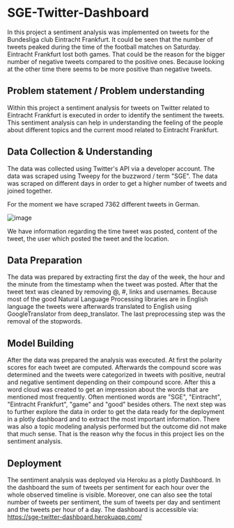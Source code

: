# SGE-Twitter-Dashboard
In this project a sentiment analysis was implemented on tweets for the Bundesliga club Eintracht Frankfurt. It could be seen that the number of tweets peaked during the time of the football matches on Saturday. Eintracht Frankfurt lost both games. That could be the reason for the bigger number of negative tweets compared to the positive ones. Because looking at the other time there seems to be more positive than negative tweets.

## Problem statement / Problem understanding
Within this project a sentiment analysis for tweets on Twitter related to Eintracht Frankfurt is executed in order to identify the sentiment the tweets. This sentiment analysis can help in understanding the feeling of the people about different topics and the current mood related to Eintracht Frankfurt.

## Data Collection & Understanding
The data was collected using Twitter's API via a developer account. The data was scraped using Tweepy for the buzzword / term "SGE". The data was scraped on different days in order to get a higher number of tweets and joined together.

For the moment we have scraped 7362 different tweets in German.

![image](https://user-images.githubusercontent.com/66475927/155017582-bfcd8abb-0bfc-4f57-8d23-dc7a924a9349.png)

We have information regarding the time tweet was posted, content of the tweet, the user which posted the tweet and the location.

## Data Preparation
The data was prepared by extracting first the day of the week, the hour and the minute from the timestamp when the tweet was posted. After that the tweet text was cleaned by removing @, #, links and usernames. Because most of the good Natural Language Processing libraries are in English language the tweets were afterwards translated to English using GoogleTranslator from deep_translator. The last preprocessing step was the removal of the stopwords.

## Model Building
After the data was prepared the analysis was executed. At first the polarity scores for each tweet are computed. Afterwards the compound score was determined and the tweets were categorized in tweets with positive, neutral and negative sentiment depending on their compound score. After this a word cloud was created to get an impression about the words that are mentioned most frequently. Often mentioned words are "SGE", "Eintracht", "Eintracht Frankfurt", "game" and "good" besides others. The next step was to further explore the data in order to get the data ready for the deployment in a plotly dashboard and to extract the most important information. There was also a topic modeling analysis performed but the outcome did not make that much sense. That is the reason why the focus in this project lies on the sentiment analysis.

## Deployment
The sentiment analysis was deployed via Heroku as a plotly Dashboard. In the dashboard the sum of tweets per sentiment for each hour over the whole observed timeline is visible. Moreover, one can also see the total number of tweets per sentiment, the sum of tweets per day and sentiment and the tweets per hour of a day. The dashboard is accessible via: https://sge-twitter-dashboard.herokuapp.com/
